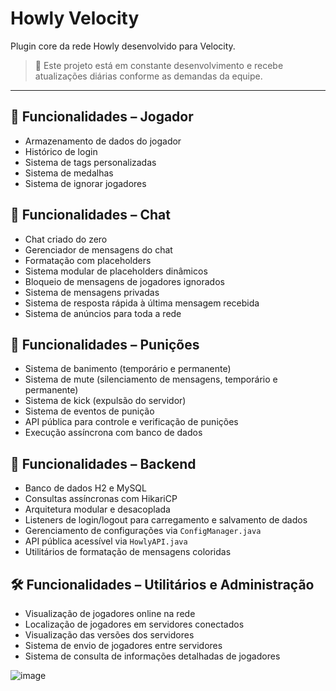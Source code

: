 # Howly Velocity

Plugin core da rede Howly desenvolvido para Velocity.

> 🚧 Este projeto está em constante desenvolvimento e recebe atualizações diárias conforme as demandas da equipe.

---

## 👤 Funcionalidades – Jogador
- Armazenamento de dados do jogador
- Histórico de login
- Sistema de tags personalizadas
- Sistema de medalhas
- Sistema de ignorar jogadores

## 💬 Funcionalidades – Chat
- Chat criado do zero
- Gerenciador de mensagens do chat
- Formatação com placeholders
- Sistema modular de placeholders dinâmicos
- Bloqueio de mensagens de jogadores ignorados
- Sistema de mensagens privadas
- Sistema de resposta rápida à última mensagem recebida
- Sistema de anúncios para toda a rede

## 🚫 Funcionalidades – Punições
- Sistema de banimento (temporário e permanente)
- Sistema de mute (silenciamento de mensagens, temporário e permanente)
- Sistema de kick (expulsão do servidor)
- Sistema de eventos de punição
- API pública para controle e verificação de punições
- Execução assíncrona com banco de dados

## 🧠 Funcionalidades – Backend
- Banco de dados H2 e MySQL
- Consultas assíncronas com HikariCP
- Arquitetura modular e desacoplada
- Listeners de login/logout para carregamento e salvamento de dados
- Gerenciamento de configurações via `ConfigManager.java`
- API pública acessível via `HowlyAPI.java`
- Utilitários de formatação de mensagens coloridas

## 🛠️ Funcionalidades – Utilitários e Administração
- Visualização de jogadores online na rede
- Localização de jogadores em servidores conectados
- Visualização das versões dos servidores
- Sistema de envio de jogadores entre servidores
- Sistema de consulta de informações detalhadas de jogadores



![image](https://github.com/user-attachments/assets/c46cd147-bb29-438c-9d3f-69fb110362ff)
